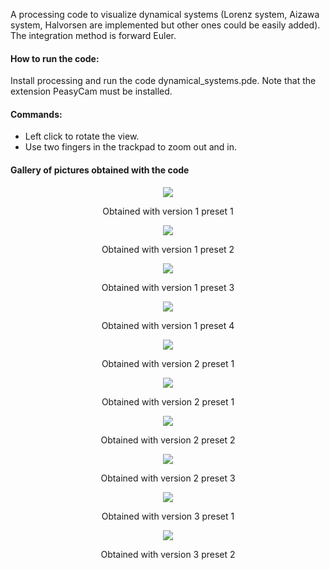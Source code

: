 A processing code to visualize dynamical systems (Lorenz system, Aizawa system, Halvorsen are implemented but other ones could be easily added). The integration method is forward Euler.  

#### How to run the code:  
Install processing and run the code dynamical_systems.pde. Note that the extension PeasyCam must be installed.

#### Commands:  
* Left click to rotate the view.  
* Use two fingers in the trackpad to zoom out and in.

#### Gallery of pictures obtained with the code

<p align="center">
  <img src="pictures/v1preset1.png">
</p>
<p align="center">
Obtained with version 1 preset 1
</p>

<p align="center">
  <img src="pictures/v1preset2.png">
</p>
<p align="center">
Obtained with version 1 preset 2
</p>

<p align="center">
  <img src="pictures/v1preset3.png">
</p>
<p align="center">
Obtained with version 1 preset 3
</p>

<p align="center">
  <img src="pictures/v1preset4.png">
</p>
<p align="center">
Obtained with version 1 preset 4
</p>

<p align="center">
  <img src="pictures/v2preset1-1.png">
</p>
<p align="center">
Obtained with version 2 preset 1
</p>

<p align="center">
  <img src="pictures/v2preset1-2.png">
</p>
<p align="center">
Obtained with version 2 preset 1
</p>

<p align="center">
  <img src="pictures/v2preset2.png">
</p>
<p align="center">
Obtained with version 2 preset 2
</p>

<p align="center">
  <img src="pictures/v2preset3.png">
</p>
<p align="center">
Obtained with version 2 preset 3
</p>

<p align="center">
  <img src="pictures/v3preset1.png">
</p>
<p align="center">
Obtained with version 3 preset 1
</p>

<p align="center">
  <img src="pictures/v3preset2.png">
</p>
<p align="center">
Obtained with version 3 preset 2
</p>
